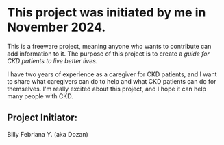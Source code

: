 # This project was initiated by me in November 2024.

This is a freeware project, meaning anyone who wants to contribute can add information to it.
The purpose of this project is to create a _guide for CKD patients to live better lives._

I have two years of experience as a caregiver for CKD patients, and I want to share what caregivers can do to help and what CKD patients can do for themselves.
I'm really excited about this project, and I hope it can help many people with CKD.

## Project Initiator:
Billy Febriana Y. (aka Dozan)
